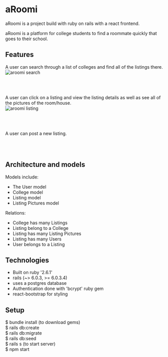 # aRoomi

aRoomi is a project build with ruby on rails with a react frontend.

aRoomi is a platform for college students to find a roommate quickly that goes to their school.


## Features




A user can search through a list of colleges and find all of the listings there. <br/>
![aroomi search](https://user-images.githubusercontent.com/69116393/102390672-b5a9fb80-3fa2-11eb-998f-a67e2306b0b8.gif)

<br/>
<br/>

A user can click on a listing and view the listing details as well as see all of the pictures of the room/house. <br/>
![aroomi listing](https://user-images.githubusercontent.com/69116393/102390866-f4d84c80-3fa2-11eb-869a-7874c5cbcc52.gif)

<br/>
<br/>

A user can post a new listing. <br/>

<br/>
<br/>

## Architecture and models
Models include: <br/>
* The User model
* College model
* Listing model
* Listing Pictures model



Relations: <br/>
* College has many Listings
* Listing belong to a College
* Listing has many Listing Pictures
* Listing has many Users
* User belongs to a Listing


## Technologies
* Built on ruby '2.6.1'
* rails (~> 6.0.3, >= 6.0.3.4)
* uses a postgres database
* Authentication done with 'bcrypt' ruby gem
* react-bootstrap for styling

## Setup
$ bundle install (to download gems) <br/>
$ rails db:create <br/>
$ rails db:migrate <br/>
$ rails db:seed <br/>
$ rails s (to start server) <br/>
$ npm start
